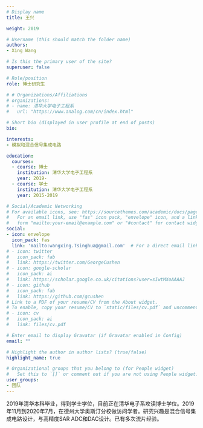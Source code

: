 ```yaml
---
# Display name
title: 王兴

weight: 2019

# Username (this should match the folder name)
authors:
- Xing Wang

# Is this the primary user of the site?
superuser: false

# Role/position
role: 博士研究生

# # Organizations/Affiliations
# organizations:
# - name: 清华大学电子工程系
#   url: "https://www.analog.com/cn/index.html"

# Short bio (displayed in user profile at end of posts)
bio: 

interests:
- 模拟和混合信号集成电路

education:
  courses:
  - course: 博士
    institution: 清华大学电子工程系
    year: 2019-
  - course: 学士
    institution: 清华大学电子工程系
    year: 2015-2019

# Social/Academic Networking
# For available icons, see: https://sourcethemes.com/academic/docs/page-builder/#icons
#   For an email link, use "fas" icon pack, "envelope" icon, and a link in the
#   form "mailto:your-email@example.com" or "#contact" for contact widget.
social:
- icon: envelope
  icon_pack: fas
  link: 'mailto:wangxing.Tsinghua@gmail.com'  # For a direct email link, use "mailto:test@example.org".
# - icon: twitter
#   icon_pack: fab
#   link: https://twitter.com/GeorgeCushen
# - icon: google-scholar
#   icon_pack: ai
#   link: https://scholar.google.co.uk/citations?user=sIwtMXoAAAAJ
# - icon: github
#   icon_pack: fab
#   link: https://github.com/gcushen
# Link to a PDF of your resume/CV from the About widget.
# To enable, copy your resume/CV to `static/files/cv.pdf` and uncomment the lines below.
# - icon: cv
#   icon_pack: ai
#   link: files/cv.pdf

# Enter email to display Gravatar (if Gravatar enabled in Config)
email: ""

# Highlight the author in author lists? (true/false)
highlight_name: true

# Organizational groups that you belong to (for People widget)
#   Set this to `[]` or comment out if you are not using People widget.
user_groups:
- 团队
---
```


2019年清华本科毕业，得到学士学位，目前正在清华电子系攻读博士学位。2019年11月到2020年7月，在德州大学奥斯汀分校做访问学者。研究兴趣是混合信号集成电路设计，与高精度SAR ADC和DAC设计。已有多次流片经验。

